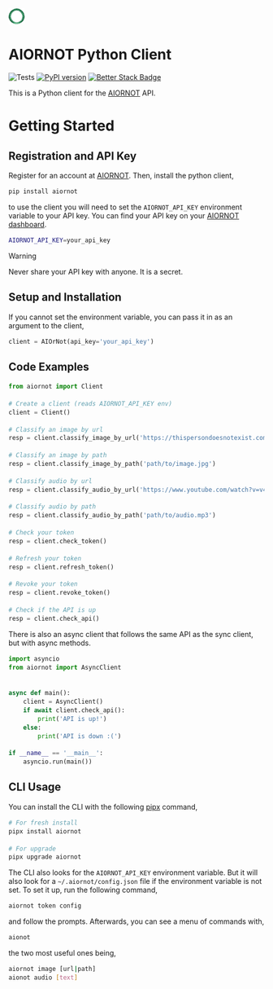 ![AIORNOT Logo](./centered_logo_32x32.png)
# AIORNOT Python Client

![Tests](https://github.com/aiornotinc/aiornot-python/actions/workflows/test.yaml/badge.svg)
[![PyPI version](https://badge.fury.io/py/aiornot.svg)](https://badge.fury.io/py/aiornot)
[![Better Stack Badge](https://uptime.betterstack.com/status-badges/v2/monitor/y3x3.svg)](https://uptime.betterstack.com/?utm_source=status_badge)

This is a Python client for the [AIORNOT](https://aiornot.com) API.

# Getting Started

## Registration and API Key

Register for an account at [AIORNOT](https://aiornot.com). Then, install the python client,

```bash
pip install aiornot
```

to use the client you will need to set the `AIORNOT_API_KEY` environment variable to your API key. You can find your API key on your [AIORNOT dashboard](https://aiornot.com/dashboard/api).

```bash
AIORNOT_API_KEY=your_api_key
```

> [!WARNING]  
> Never share your API key with anyone. It is a secret.

## Setup and Installation


If you cannot set the environment variable, you can pass it in as an argument to the client,

```python
client = AIOrNot(api_key='your_api_key')
```

## Code Examples

```python
from aiornot import Client

# Create a client (reads AIORNOT_API_KEY env)
client = Client()

# Classify an image by url
resp = client.classify_image_by_url('https://thispersondoesnotexist.com')

# Classify an image by path
resp = client.classify_image_by_path('path/to/image.jpg')

# Classify audio by url
resp = client.classify_audio_by_url('https://www.youtube.com/watch?v=v4WiI4es_UI')

# Classify audio by path
resp = client.classify_audio_by_path('path/to/audio.mp3')

# Check your token
resp = client.check_token()

# Refresh your token
resp = client.refresh_token()

# Revoke your token
resp = client.revoke_token()

# Check if the API is up
resp = client.check_api()
```

There is also an async client that follows the same API as the sync client, but with async methods.

```python
import asyncio
from aiornot import AsyncClient


async def main():
    client = AsyncClient()
    if await client.check_api():
        print('API is up!')
    else:
        print('API is down :(')

if __name__ == '__main__':
    asyncio.run(main())
```


## CLI Usage

You can install the CLI with the following [pipx](https://pypa.github.io/pipx/) command,

```bash
# For fresh install
pipx install aiornot

# For upgrade
pipx upgrade aiornot
```

The CLI also looks for the `AIORNOT_API_KEY` environment variable. But it will also
look for a `~/.aiornot/config.json` file if the environment variable is not set. To
set it up, run the following command,

```bash
aiornot token config
``````

and follow the prompts. Afterwards, you can see a menu of commands with,

```bash
aionot
```

the two most useful ones being,

```bash
aiornot image [url|path]
aionot audio [text]
```